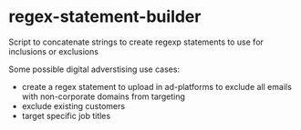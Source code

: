 # regex-statement-builder
Script to concatenate strings to create regexp statements to use for inclusions or exclusions

Some possible digital adverstising use cases: 
- create a regex statement to upload in ad-platforms to exclude all emails with non-corporate domains from targeting 
- exclude existing customers
- target specific job titles

